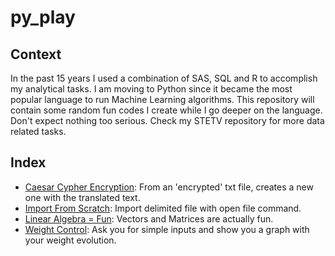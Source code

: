 # py_play

## Context

In the past 15 years I used a combination of SAS, SQL and R to accomplish my analytical tasks. I am moving to Python since it became the most popular language to run Machine Learning algorithms. This repository will contain some random fun codes I create while I go deeper on the language. Don't expect nothing too serious. Check my STETV repository for more data related tasks.

## Index
- [Caesar Cypher Encryption](https://github.com/danielrferreira/py_play/tree/main/caesar_cypher): From an 'encrypted' txt file, creates a new one with the translated text.
- [Import From Scratch](https://github.com/danielrferreira/py_play/blob/main/import_from_scratch): Import delimited file with open file command.
- [Linear Algebra = Fun](https://github.com/danielrferreira/py_play/tree/main/Linear%20Algebra): Vectors and Matrices are actually fun.
- [Weight Control](): Ask you for simple inputs and show you a graph with your weight evolution.    
